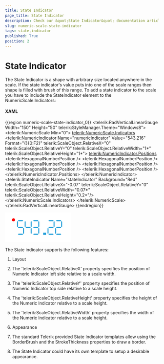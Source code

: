 ```yaml
---
title: State Indicator
page_title: State Indicator
description: Check our &quot;State Indicator&quot; documentation article for the RadGauge WPF control.
slug: numeric-scale-state-indicator
tags: state,indicator
published: True
position: 2
---
```


# State Indicator

The State Indicator is a shape with arbitrary size located anywhere in the scale. If the state indicator's value puts into one of the scale ranges then shape is filled with brush of this range. To add a state indicator to the scale you have to include the StateIndicator element to the NumericScale.Indicators:

#### __XAML__
{{region numeric-scale-state-indicator_0}}
	<telerik:RadVerticalLinearGauge Width="150" Height="50" telerik:StyleManager.Theme="Windows8">
	    <telerik:NumericScale Min="0">
	        <telerik:NumericScale.Indicators>
	            <telerik:NumericIndicator Name="numericIndicator" Value="543.216" 
	            Format="{}{0:F2}"
	            telerik:ScaleObject.RelativeX="0"
	            telerik:ScaleObject.RelativeY="0"
	            telerik:ScaleObject.RelativeWidth="1*" 
	            telerik:ScaleObject.RelativeHeight="1*">
	                <telerik:NumericIndicator.Positions>
	                    <telerik:HexagonalNumberPosition />
	                    <telerik:HexagonalNumberPosition />
	                    <telerik:HexagonalNumberPosition />
	                    <telerik:HexagonalNumberPosition />
	                    <telerik:HexagonalNumberPosition />
	                    <telerik:HexagonalNumberPosition />
	                </telerik:NumericIndicator.Positions>
	            </telerik:NumericIndicator>
	            <telerik:StateIndicator Name="stateIndicator"
	                                    Background="Red"
										telerik:ScaleObject.RelativeX="-0.07"
										telerik:ScaleObject.RelativeY="0"
										telerik:ScaleObject.RelativeWidth="0.07*"
										telerik:ScaleObject.RelativeHeight="0.2*"/>
	        </telerik:NumericScale.Indicators>
	    </telerik:NumericScale>
	</telerik:RadVerticalLinearGauge>
{{endregion}}

![](images/NumericScaleStateIndicator.png)

The State indicator supports the following features:

1. Layout 

2. The 'telerik:ScaleObject.RelativeX' property specifies the position of Numeric Indicator left side relative to a scale width.

3. The 'telerik:ScaleObject.RelativeY' property specifies the position of Numeric Indicator top side relative to a scale height.

4. The 'telerik:ScaleObject.RelativeHeight' property specifies the height of the Numeric Indicator relative to a scale height.

5. The 'telerik:ScaleObject.RelativeWidth' property specifies the width of the Numeric Indicator relative to a scale height.

6. Appearance 

7. The standard Telerik provided State Indicator templates allow using the BorderBrush and the StrokeThickness properties to draw a border.

8. The State Indicator could have its own template to setup a desirable appearance.
